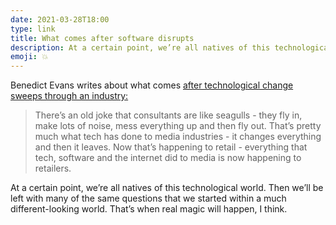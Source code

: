 ```yaml
---
date: 2021-03-28T18:00
type: link
title: What comes after software disrupts
description: At a certain point, we’re all natives of this technological world. That’s when the real magic will happen.
emoji: 💥
---
```


Benedict Evans writes about what comes [after technological change sweeps through an industry:][link]

> There’s an old joke that consultants are like seagulls - they fly in, make lots of noise, mess everything up and then fly out. That’s pretty much what tech has done to media industries - it changes everything and then it leaves. Now that’s happening to retail - everything that tech, software and the internet did to media is now happening to retailers.

At a certain point, we’re all natives of this technological world. Then we’ll be left with many of the same questions that we started within a much different-looking world. That’s when real magic will happen, I think.

[link]: https://www.ben-evans.com/benedictevans/2021/3/18/outgrowing-software
